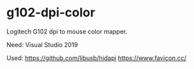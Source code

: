 # g102-dpi-color
Logitech G102 dpi to mouse color mapper.

Need:
Visual Studio 2019

Used:
https://github.com/libusb/hidapi
https://www.favicon.cc/
